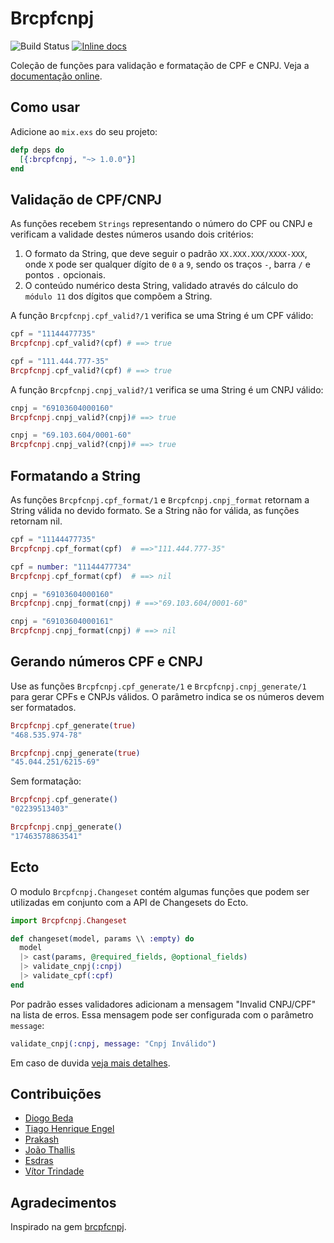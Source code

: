 # Brcpfcnpj

![Build Status](https://github.com/williamgueiros/Brcpfcnpj/actions/workflows/elixir.yml/badge.svg)
[![Inline docs](http://inch-ci.org/github/williamgueiros/Brcpfcnpj.svg?branch=master)](http://inch-ci.org/github/williamgueiros/Brcpfcnpj)



Coleção de funções para validação e formatação de CPF e CNPJ. Veja a
[documentação online](http://hexdocs.pm/brcpfcnpj/).

## Como usar

Adicione ao `mix.exs` do seu projeto:

```elixir
defp deps do
  [{:brcpfcnpj, "~> 1.0.0"}]
end
```

## Validação de CPF/CNPJ

As funções recebem `Strings` representando o número do CPF ou CNPJ e verificam a validade destes números usando dois
critérios:

1. O formato da String, que deve seguir o padrão `XX.XXX.XXX/XXXX-XXX`, onde `X` pode ser qualquer dígito de `0` a `9`,
sendo os traços `-`, barra `/` e pontos `.` opcionais.
2. O conteúdo numérico desta String, validado através do cálculo do `módulo 11` dos dígitos que compõem a String.

A função `Brcpfcnpj.cpf_valid?/1` verifica se uma String é um CPF válido:

```elixir
cpf = "11144477735"
Brcpfcnpj.cpf_valid?(cpf) # ==> true

cpf = "111.444.777-35"
Brcpfcnpj.cpf_valid?(cpf) # ==> true

````

A função `Brcpfcnpj.cnpj_valid?/1` verifica se uma String é um CNPJ válido:

```elixir
cnpj = "69103604000160"
Brcpfcnpj.cnpj_valid?(cnpj)# ==> true

cnpj = "69.103.604/0001-60"
Brcpfcnpj.cnpj_valid?(cnpj)# ==> true
````

## Formatando a String

As funções `Brcpfcnpj.cpf_format/1` e `Brcpfcnpj.cnpj_format` retornam a String válida no devido formato. Se a String
não for válida, as funções retornam nil.

```elixir
cpf = "11144477735"
Brcpfcnpj.cpf_format(cpf)  # ==>"111.444.777-35"

cpf = number: "11144477734"
Brcpfcnpj.cpf_format(cpf)  # ==> nil

````

```elixir
cnpj = "69103604000160"
Brcpfcnpj.cnpj_format(cnpj) # ==>"69.103.604/0001-60"

cnpj = "69103604000161"
Brcpfcnpj.cnpj_format(cnpj) # ==> nil
````

## Gerando números CPF e CNPJ

Use as funções `Brcpfcnpj.cpf_generate/1` e `Brcpfcnpj.cnpj_generate/1` para gerar CPFs e CNPJs válidos. O parâmetro indica se os números devem ser formatados.

```elixir
Brcpfcnpj.cpf_generate(true)
"468.535.974-78"

Brcpfcnpj.cnpj_generate(true)
"45.044.251/6215-69"
````

Sem formatação:

```elixir
Brcpfcnpj.cpf_generate()
"02239513403"

Brcpfcnpj.cnpj_generate()
"17463578863541"
````

## Ecto

O modulo `Brcpfcnpj.Changeset` contém algumas funções que podem ser utilizadas em conjunto com a API de Changesets
do Ecto.

```elixir
import Brcpfcnpj.Changeset

def changeset(model, params \\ :empty) do
  model
  |> cast(params, @required_fields, @optional_fields)
  |> validate_cnpj(:cnpj)
  |> validate_cpf(:cpf)
end
```

Por padrão esses validadores adicionam a mensagem "Invalid CNPJ/CPF" na lista de erros. Essa mensagem pode ser
configurada com o parâmetro `message`:

```elixir
validate_cnpj(:cnpj, message: "Cnpj Inválido")
```

Em caso de duvida [veja mais detalhes](https://github.com/williamgueiros/Brcpfcnpj/issues/3#issuecomment-191368591).

## Contribuições

* [Diogo Beda](https://github.com/diogobeda)
* [Tiago Henrique Engel](https://github.com/tiagoengel)
* [Prakash](https://github.com/prem-prakash)
* [João Thallis](https://github.com/joaothallis)
* [Esdras](https://github.com/esdras)
* [Vítor Trindade](https://github.com/VitorTrin)

## Agradecimentos

Inspirado na gem [brcpfcnpj](https://github.com/tapajos/brazilian-rails/tree/master/brcpfcnpj).
